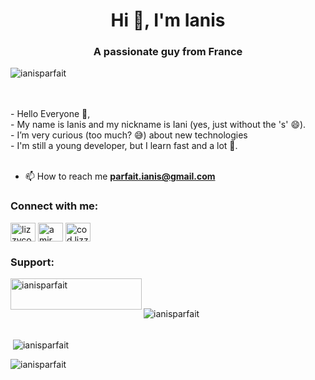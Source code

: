 <!--
**ianisparfait/ianisparfait** is a ✨ _special_ ✨ repository because its `README.md` (this file) appears on your GitHub profile.

Here are some ideas to get you started:

- 🔭 I’m currently working on ...
- 🌱 I’m currently learning ...
- 👯 I’m looking to collaborate on ...
- 🤔 I’m looking for help with ...
- 💬 Ask me about ...
- 📫 How to reach me: ...
- 😄 Pronouns: ...
- ⚡ Fun fact: ...
-->

<h1 align="center">Hi 👋, I'm Ianis</h1>
<h3 align="center">A passionate guy from France</h3>

<p align="left"> <img src="https://komarev.com/ghpvc/?username=ianisparfait&label=Profile%20views&color=0e75b6&style=flat" alt="ianisparfait" /> </p><br><br>
- Hello Everyone 👋,<br>
-  My name is Ianis and my nickname is Iani (yes, just without the 's' 😄).<br>
-  I’m very curious (too much? 😅) about new technologies<br>
-  I'm still a young developer, but I learn fast and a lot 💪.<br><br>

- 📫 How to reach me **parfait.ianis@gmail.com**

<h3 align="left">Connect with me:</h3>
<p align="left">
<a href="https://twitter.com/Iannniis" target="blank"><img align="center" src="https://raw.githubusercontent.com/iansiparfait/github-profile-readme-generator/master/src/images/icons/Social/twitter.svg" alt="lizzycod" height="30" width="40" /></a>
<a href="https://www.linkedin.com/in/ianis-parfait-68624a173/" target="blank"><img align="center" src="https://raw.githubusercontent.com/iansiparfait/github-profile-readme-generator/master/src/images/icons/Social/linked-in-alt.svg" alt="amir_ khalili" height="30" width="40" /></a>
<a href="https://instagram.com/ianis_parfait" target="blank"><img align="center" src="https://raw.githubusercontent.com/iansiparfait/github-profile-readme-generator/master/src/images/icons/Social/instagram.svg" alt="cod.lizzy" height="30" width="40" /></a>
</p>

<h3>Support: </h3>
<p><a href="https://www.buymeacoffee.com/parfaitianis"> <img align="left" src="https://cdn.buymeacoffee.com/buttons/v2/default-yellow.png" height="50" width="210" alt="ianisparfait" /></a></p><br><br>

<p><img align="left" src="https://github-readme-stats.vercel.app/api/top-langs?username=ianisparfait&show_icons=true&locale=en&layout=compact" alt="ianisparfait" /></p><br><br>

<p>&nbsp;<img align="center" src="https://github-readme-stats.vercel.app/api?username=ianisparfait&show_icons=true&locale=en" alt="ianisparfait" /></p>

<p><img align="center" src="https://github-readme-streak-stats.herokuapp.com/?user=ianisparfait&" alt="ianisparfait" /></p>
